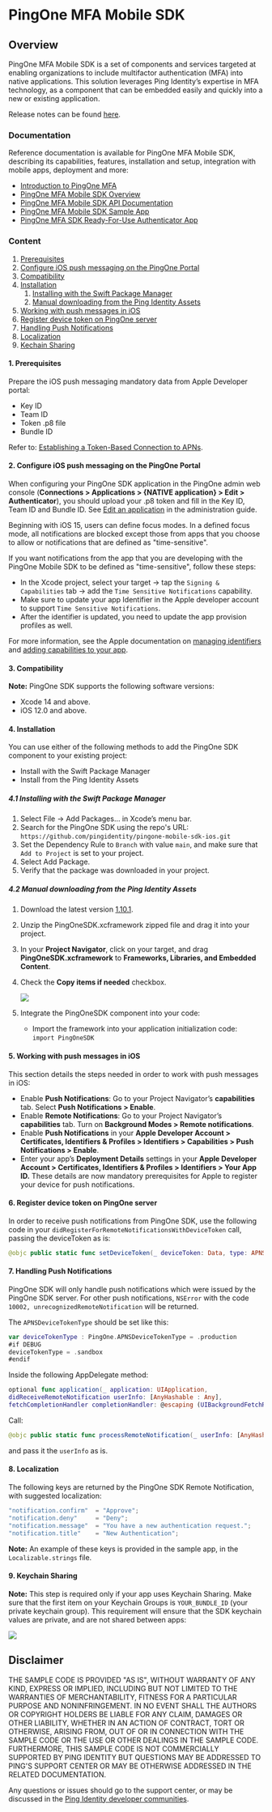 # PingOne MFA Mobile SDK

## Overview

PingOne MFA Mobile SDK is a set of components and services targeted at enabling organizations to include multifactor authentication (MFA) into native applications.
This solution leverages Ping Identity’s expertise in MFA technology, as a component that can be embedded easily and quickly into a new or existing application. 

Release notes can be found [here](./release-notes.md).

### Documentation

Reference documentation is available for PingOne MFA Mobile SDK, describing its capabilities, features, installation and setup, integration with mobile apps, deployment and more: 

* [Introduction to PingOne MFA](https://docs.pingidentity.com/csh?Product=p1&context=p1mfa_c_introduction)
* [PingOne MFA Mobile SDK Overview](https://apidocs.pingidentity.com/pingone/native-sdks/v1/api/#pingone-mfa-sdk-for-ios)
* [PingOne MFA Mobile SDK API Documentation](https://pingidentity.github.io/pingone-mobile-sdk-ios/documentation/pingonesdk)
* [PingOne MFA Mobile SDK Sample App](https://github.com/pingidentity/pingone-sample-app-ios)
* [PingOne MFA SDK Ready-For-Use Authenticator App](https://github.com/pingidentity/pingone-authenticator-sample-app-ios)

### Content

1. [Prerequisites](#prerequisites)
2. [Configure iOS push messaging on the PingOne Portal](#configure_push)
3. [Compatibility](#compatibility)
4. [Installation](#installation)
    1. [Installing with the Swift Package Manager](#installation_package)
    2. [Manual downloading from the Ping Identity Assets](#installation_manual)
5. [Working with push messages in iOS](#work_with_push)
6. [Register device token on PingOne server](#register_device)
7. [Handling Push Notifications](#handle_push)
8. [Localization](#localization)
9. [Kechain Sharing](#kechain_sharing)


<a name="prerequisites"></a>
#### 1. Prerequisites

Prepare the iOS push messaging mandatory data from Apple Developer portal:

* Key ID
* Team ID
* Token .p8 file
* Bundle ID

Refer to: [Establishing a Token-Based Connection to APNs](https://developer.apple.com/documentation/usernotifications/setting_up_a_remote_notification_server/establishing_a_token-based_connection_to_apns).

<a name="configure_push"></a>
#### 2. Configure iOS push messaging on the PingOne Portal

When configuring your PingOne SDK application in the PingOne admin web console (**Connections > Applications > {NATIVE application} > Edit > Authenticator**), you should upload your .p8 token and fill in the Key ID, Team ID and Bundle ID. See [Edit an application](https://docs.pingidentity.com/bundle/pingone/page/jez1625773795534.html) in the administration guide.

Beginning with iOS 15, users can define focus modes. In a defined focus mode, all notifications are blocked except those from apps that you choose to allow or notifications that are defined as "time-sensitive".

If you want notifications from the app that you are developing with the PingOne Mobile SDK to be defined as "time-sensitive", follow these steps:

* In the Xcode project, select your target -> tap the `Signing & Capabilities` tab -> add the `Time Sensitive Notifications` capability.
* Make sure to update your app Identifier in the Apple developer account to support `Time Sensitive Notifications`.
* After the identifier is updated, you need to update the app provision profiles as well. 

For more information, see the Apple documentation on [managing identifiers](https://developer.apple.com/help/account/manage-identifiers/enable-app-capabilities) and [adding capabilities to your app](https://developer.apple.com/documentation/xcode/adding-capabilities-to-your-app).

<a name="compatibility"></a>
#### 3. Compatibility

**Note:** PingOne SDK supports the following software versions:

* Xcode 14 and above.
* iOS 12.0 and above.

<a name="installation"></a>
#### 4. Installation

You can use either of the following methods to add the PingOne SDK component to your existing project:

* Install with the Swift Package Manager
* Install from the Ping Identity Assets

<a name="installation_package"></a>
##### 4.1 Installing with the Swift Package Manager

1. Select File → Add Packages… in Xcode’s menu bar.
2. Search for the PingOne SDK using the repo's URL: `https://github.com/pingidentity/pingone-mobile-sdk-ios.git`
3. Set the Dependency Rule to `Branch` with value `main`, and make sure that `Add to Project` is set to your project.
4. Select Add Package.
5. Verify that the package was downloaded in your project.

<a name="installation_manual"></a>
##### 4.2 Manual downloading from the Ping Identity Assets

1. Download the latest version [1.10.1](https://assets.pingone.com/pingonemobile/ios-sdk/release/PingOneSDK.xcframework.1.10.1.zip).
2. Unzip the PingOneSDK.xcframework zipped file and drag it into your project.
3. In your **Project Navigator**, click on your target, and drag **PingOneSDK.xcframework** to **Frameworks, Libraries, and Embedded Content**.
4. Check the **Copy items if needed** checkbox.

    ![](./img/p1_i_xc11-SDKintegrateIntoIDE.png)

5. Integrate the PingOneSDK component into your code:
	* Import the framework into your application initialization code:<br>`import PingOneSDK`

<a name="work_with_push"></a>
#### 5. Working with push messages in iOS

This section details the steps needed in order to work with push messages in iOS:

* Enable **Push Notifications**: Go to your Project Navigator’s **capabilities** tab. Select **Push Notifications > Enable**.
* Enable **Remote Notifications**: Go to your Project Navigator’s **capabilities** tab. Turn on **Background Modes > Remote notifications**.
* Enable **Push Notifications** in your **Apple Developer Account > Certificates, Identifiers & Profiles > Identifiers > Capabilities > Push Notifications > Enable**.
* Enter your app’s **Deployment Details** settings in your **Apple Developer Account > Certificates, Identifiers & Profiles > Identifiers > Your App ID.** These details are now mandatory prerequisites for Apple to register your device for push notifications.

<a name="register_device"></a>
#### 6. Register device token on PingOne server

In order to receive push notifications from PingOne SDK, use the following code in your `didRegisterForRemoteNotificationsWithDeviceToken` call, passing the deviceToken as is:

```swift
@objc public static func setDeviceToken(_ deviceToken: Data, type: APNSDeviceTokenType, completionHandler: @escaping (_ error: NSError?) -> Void)
```

<a name="handle_push"></a>
#### 7. Handling Push Notifications

PingOne SDK will only handle push notifications which were issued by the PingOne SDK server. For other push notifications, `NSError` with the code `10002, unrecognizedRemoteNotification` will be returned.

The `APNSDeviceTokenType` should be set like this:

```swift
var deviceTokenType : PingOne.APNSDeviceTokenType = .production
#if DEBUG
deviceTokenType = .sandbox
#endif
```

Inside the following AppDelegate method:

```swift
optional func application(_ application: UIApplication,
didReceiveRemoteNotification userInfo: [AnyHashable : Any],
fetchCompletionHandler completionHandler: @escaping (UIBackgroundFetchResult) -> Void)
```

Call:

```swift
@objc public static func processRemoteNotification(_ userInfo: [AnyHashable : Any], completionHandler: @escaping (_ notificationObject: NotificationObject?, _ error: NSError?) -> Void)
```

and pass it the `userInfo` as is.

<a name="localization"></a>
#### 8. Localization

The following keys are returned by the PingOne SDK Remote Notification, with suggested localization:

```swift
"notification.confirm"  = "Approve";
"notification.deny"     = "Deny";
"notification.message"  = "You have a new authentication request.";
"notification.title"    = "New Authentication";
```

**Note:** An example of these keys is provided in the sample app, in the `Localizable.strings` file.

<a name="kechain_sharing"></a>
#### 9. Keychain Sharing

**Note:** This step is required only if your app uses Keychain Sharing.
Make sure that the first item on your Keychain Groups is `YOUR_BUNDLE_ID` (your private keychain group). This requirement will ensure that the SDK keychain values are private, and are not shared between apps​:

![](./img/p1_i_SDKkeychainSharing.png)

## Disclaimer

THE SAMPLE CODE IS PROVIDED "AS IS", WITHOUT WARRANTY OF ANY KIND, EXPRESS OR
IMPLIED, INCLUDING BUT NOT LIMITED TO THE WARRANTIES OF MERCHANTABILITY,
FITNESS FOR A PARTICULAR PURPOSE AND NONINFRINGEMENT. IN NO EVENT SHALL THE
AUTHORS OR COPYRIGHT HOLDERS BE LIABLE FOR ANY CLAIM, DAMAGES OR OTHER
LIABILITY, WHETHER IN AN ACTION OF CONTRACT, TORT OR OTHERWISE, ARISING FROM,
OUT OF OR IN CONNECTION WITH THE SAMPLE CODE OR THE USE OR OTHER DEALINGS IN
THE SAMPLE CODE.  FURTHERMORE, THIS SAMPLE CODE IS NOT COMMERCIALLY SUPPORTED BY PING IDENTITY BUT QUESTIONS MAY BE ADDRESSED TO PING'S SUPPORT CENTER OR MAY BE OTHERWISE ADDRESSED IN THE RELATED DOCUMENTATION.

Any questions or issues should go to the support center, or may be discussed in the [Ping Identity developer communities](https://support.pingidentity.com/s/topic/0TO1W000000atTxWAI/pingone-mfa).
